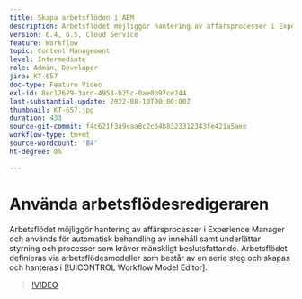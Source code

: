 ```yaml
---
title: Skapa arbetsflöden i AEM
description: Arbetsflödet möjliggör hantering av affärsprocesser i Experience Manager och används för automatisk behandling av innehåll samt underlättar styrning och processer som kräver mänskligt beslutsfattande.
version: 6.4, 6.5, Cloud Service
feature: Workflow
topic: Content Management
level: Intermediate
role: Admin, Developer
jira: KT-657
doc-type: Feature Video
exl-id: 8ec12629-3acd-4958-b25c-0ae0b97ce244
last-substantial-update: 2022-08-10T00:00:00Z
thumbnail: KT-657.jpg
duration: 433
source-git-commit: f4c621f3a9caa8c2c64b8323312343fe421a5aee
workflow-type: tm+mt
source-wordcount: '84'
ht-degree: 0%

---
```


# Använda arbetsflödesredigeraren

Arbetsflödet möjliggör hantering av affärsprocesser i Experience Manager och används för automatisk behandling av innehåll samt underlättar styrning och processer som kräver mänskligt beslutsfattande. Arbetsflödet definieras via arbetsflödesmodeller som består av en serie steg och skapas och hanteras i [!UICONTROL Workflow Model Editor].

>[!VIDEO](https://video.tv.adobe.com/v/22201?quality=12&learn=on)
